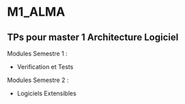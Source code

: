 M1_ALMA
====
TPs pour master 1 Architecture Logiciel
----
Modules Semestre 1 :

* Verification et Tests

Modules Semestre 2 :

* Logiciels Extensibles

